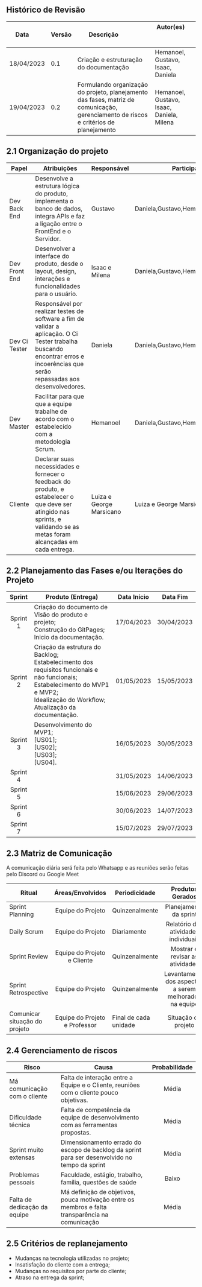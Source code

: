 ## Histórico de Revisão

| Data       | Versão | Descrição            | Autor(es)                                                   |
| ---------- | ------ | -------------------- | ------------------------------------------------------------ |
|18/04/2023 | 0.1 | Criação e estruturação do documentação | Hemanoel, Gustavo, Isaac, Daniela |
|19/04/2023 | 0.2 | Formulando organização do projeto, planejamento das fases, matriz de comunicação, gerenciamento de riscos e critérios de planejamento | Hemanoel, Gustavo, Isaac, Daniela, Milena|


## 2.1 Organização do projeto

| Papel         | Atribuições                                                  | Responsável        | Participantes                                                |
| ------------- | ------------------------------------------------------------ | ------------------ | ------------------------------------------------------------ |
| Dev Back End | Desenvolve a estrutura lógica do produto, implementa o banco de dados, integra APIs e faz a ligação entre o FrontEnd e o Servidor. | Gustavo | Daniela,Gustavo,Hemanoel,Isaac,Milena |
| Dev Front End | Desenvolver a interface do produto, desde o layout, design, interações e funcionalidades para o usuário. | Isaac e Milena | Daniela,Gustavo,Hemanoel,Isaac,Milena |
| Dev Ci Tester | Responsável por realizar testes de software a fim de validar a aplicação. O Ci Tester trabalha buscando encontrar erros e incoerências que serão repassadas aos desenvolvedores. | Daniela | Daniela,Gustavo,Hemanoel,Isaac,Milena |
| Dev Master | Facilitar para que que a equipe trabalhe de acordo com o estabelecido com a metodologia Scrum. | Hemanoel | Daniela,Gustavo,Hemanoel,Isaac,Milena |
| Cliente | Declarar suas necessidades e fornecer o feedback do produto, e estabelecer o que deve ser atingido nas sprints, e validando se as metas foram alcançadas em cada entrega. | Luiza e George Marsicano | Luiza e George Marsicano |

## 2.2 Planejamento das Fases e/ou Iterações do Projeto

| Sprint | Produto (Entrega) | Data Início | Data Fim |
| :------: | ---------------- | ----------- | -------- |
| Sprint 1 | Criação do documento de Visão do produto e projeto;<br>Construção do GitPages;<br>Inicio da documentação. | 17/04/2023 | 30/04/2023 |
| Sprint 2 | Criação da estrutura do Backlog;<br>Estabelecimento dos requisitos funcionais e não funcionais;<br> Estabelecimento do MVP1 e MVP2;<br>Idealização do Workflow;<br> Atualização da documentação.| 01/05/2023 | 15/05/2023 |
| Sprint 3 | Desenvolvimento do MVP1;<br> [US01];<br>[US02];<br>[US03];<br>[US04]. | 16/05/2023 | 30/05/2023 |
| Sprint 4 |  | 31/05/2023 | 14/06/2023 |
| Sprint 5 |  | 15/06/2023 | 29/06/2023 |
| Sprint 6 |  | 30/06/2023 | 14/07/2023 |
| Sprint 7 |  | 15/07/2023 | 29/07/2023 |

## 2.3 Matriz de Comunicação  

A comunicação diária será feita pelo Whatsapp e as reuniões serão feitas pelo Discord ou Google Meet

| Ritual   | Áreas/Envolvidos | Periodicidade | Produtos Gerados
| ------------- |:-------------:| ------------- |:-------------:|
| Sprint Planning     | Equipe do Projeto     | Quinzenalmente      | Planejamento da sprint     |
| Daily Scrum  | Equipe do Projeto     | Diariamente      | Relatório das atividades individuais      |
| Sprint Review      | Equipe do Projeto e Cliente    | Quinzenalmente       | Mostrar e revisar as atividades     |
| Sprint Retrospective      | Equipe do Projeto     | Quinzenalmente       | Levantamento dos aspectos a serem melhorados na equipe     |
| Comunicar situação do projeto      | Equipe do Projeto e Professor| Final de cada unidade| Situação do projeto    |

## 2.4 Gerenciamento de riscos

| Risco | Causa | Probabilidade | 
| --------- | --------------- | :-------------: | 
| Má comunicação com o cliente | Falta de interação entre a Equipe e o Cliente, reuniões com o cliente pouco objetivas. | Média |
| Dificuldade técnica | Falta de competência da equipe de desenvolvimento com as ferramentas propostas. | Média |
| Sprint muito extensas | Dimensionamento errado do escopo de backlog da sprint para ser desenvolvido no tempo da sprint | Média |
| Problemas pessoais | Faculdade, estágio, trabalho, família, questões de saúde  | Baixo |
| Falta de dedicação da equipe | Má definição de objetivos, pouca motivação entre os membros e falta transparência na comunicação | Média | 

## 2.5 Critérios de replanejamento

* Mudanças na tecnologia utilizadas no projeto; 
* Insatisfação do cliente com a entrega;
* Mudanças no requisitos por parte do cliente;
* Atraso na entrega da sprint;











